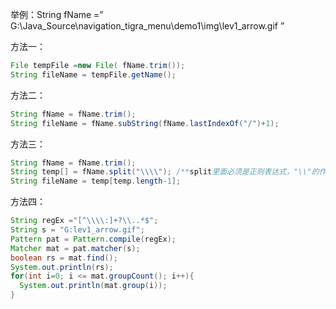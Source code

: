 举例：String fName =” G:\Java_Source\navigation_tigra_menu\demo1\img\lev1_arrow.gif ”

方法一：

```java
File tempFile =new File( fName.trim());
String fileName = tempFile.getName();
```

方法二：

```java
String fName = fName.trim();
String fileName = fName.subString(fName.lastIndexOf("/")+1);
```

方法三：

```java
String fName = fName.trim(); 
String temp[] = fName.split("\\\\"); /**split里面必须是正则表达式，"\\"的作用是对字符串转义*/ 
String fileName = temp[temp.length-1];
```

 方法四：

```java
String regEx ="[^\\\\:]+?\\..*$";
String s = "G:lev1_arrow.gif";
Pattern pat = Pattern.compile(regEx);
Matcher mat = pat.matcher(s);
boolean rs = mat.find();
System.out.println(rs);
for(int i=0; i <= mat.groupCount(); i++){
  System.out.println(mat.group(i));
} 
```